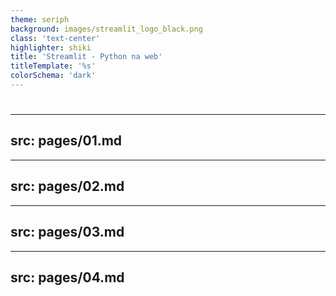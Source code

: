 ```yaml
---
theme: seriph
background: images/streamlit_logo_black.png
class: 'text-center'
highlighter: shiki
title: 'Streamlit - Python na web'
titleTemplate: '%s'
colorSchema: 'dark'
---
```


# 

---
src: pages/01.md
---

---
src: pages/02.md
---

---
src: pages/03.md
---

---
src: pages/04.md
---

